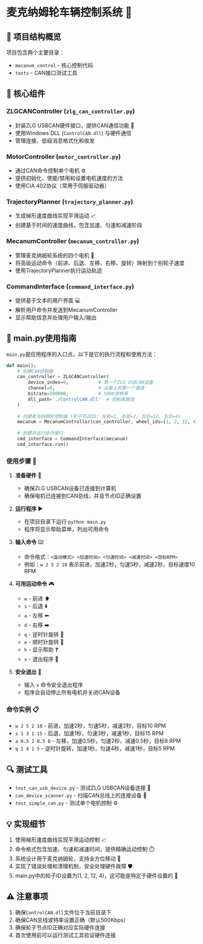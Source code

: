 # 麦克纳姆轮车辆控制系统 🤖

## 📂 项目结构概览

项目包含两个主要目录：
- `mecanum_control` - 核心控制代码
- `tests` - CAN接口测试工具

## 🔧 核心组件

### ZLGCANController (`zlg_can_controller.py`)
- 封装ZLG USBCAN硬件接口，提供CAN通信功能 📡
- 使用Windows DLL (`ControlCAN.dll`) 与硬件通信
- 管理连接、低级消息格式化和收发

### MotorController (`motor_controller.py`)
- 通过CAN命令控制单个电机 ⚙️
- 提供初始化、使能/禁用和设置电机速度的方法
- 使用CiA 402协议（常用于伺服驱动器）

### TrajectoryPlanner (`trajectory_planner.py`)
- 生成梯形速度曲线实现平滑运动 📈
- 创建基于时间的速度曲线，包含加速、匀速和减速阶段

### MecanumController (`mecanum_controller.py`)
- 管理麦克纳姆轮系统的四个电机 🚗
- 将高级运动命令（前进、后退、左移、右移、旋转）映射到个别轮子速度
- 使用TrajectoryPlanner执行运动轨迹

### CommandInterface (`command_interface.py`)
- 提供基于文本的用户界面 💻
- 解析用户命令并发送到MecanumController
- 显示帮助信息并处理用户输入/输出

## 🚀 main.py使用指南

`main.py`是应用程序的入口点，以下是它的执行流程和使用方法：

```python
def main():
    # 创建CAN控制器
    can_controller = ZLGCANController(
        device_index=0,           # 第一个ZLG USBCAN设备
        channel=0,                # 设备上的第一个通道
        bitrate=500000,           # 500K波特率
        dll_path='./ControlCAN.dll'  # 控制库路径
    )
    
    # 创建麦克纳姆轮控制器 (轮子节点ID: 左前=1, 右前=2, 左后=12, 右后=4)
    mecanum = MecanumController(can_controller, wheel_ids=(1, 2, 12, 4))
    
    # 创建并运行命令接口
    cmd_interface = CommandInterface(mecanum)
    cmd_interface.run()
```

### 使用步骤 📝

1. **准备硬件** 🔌
   - 确保ZLG USBCAN设备已连接到计算机
   - 确保电机已连接到CAN总线，并且节点ID正确设置

2. **运行程序** ▶️
   - 在项目目录下运行 `python main.py`
   - 程序将显示帮助菜单，列出可用命令

3. **输入命令** ⌨️
   - 命令格式：`<运动模式> <加速时间> <匀速时间> <减速时间> <目标RPM>`
   - 例如：`w 2 5 2 10` 表示前进，加速2秒，匀速5秒，减速2秒，目标速度10 RPM

4. **可用运动命令** 🎮
   - `w` - 前进 ⬆️
   - `s` - 后退 ⬇️
   - `a` - 左移 ⬅️
   - `d` - 右移 ➡️
   - `q` - 逆时针旋转 🔄
   - `e` - 顺时针旋转 🔄
   - `h` - 显示帮助 ❓
   - `x` - 退出程序 🚪

5. **安全退出** 🛑
   - 输入 `x` 命令安全退出程序
   - 程序会自动停止所有电机并关闭CAN设备

### 命令实例 📋

- `w 2 5 2 10` - 前进，加速2秒，匀速5秒，减速2秒，目标10 RPM
- `s 1 3 1 15` - 后退，加速1秒，匀速3秒，减速1秒，目标15 RPM
- `a 0.5 2 0.5 8` - 左移，加速0.5秒，匀速2秒，减速0.5秒，目标8 RPM
- `q 1 4 1 5` - 逆时针旋转，加速1秒，匀速4秒，减速1秒，目标5 RPM

## 🔍 测试工具

- `test_can_usb_device.py` - 测试ZLG USBCAN设备连接 🧪
- `can_device_scanner.py` - 扫描CAN总线上的连接设备 🔎
- `test_simple_can.py` - 测试单个电机控制 ⚙️

## 💡 实现细节

1. 使用梯形速度曲线实现平滑运动控制 📈
2. 命令格式包含加速、匀速和减速时间，提供精确运动控制 ⏱️
3. 系统设计用于麦克纳姆轮，支持全方位移动 🚗
4. 实现了错误处理和清理机制，安全处理硬件故障 🛡️
5. main.py中的轮子ID设置为(1, 2, 12, 4)，这可能是特定于硬件设置的 🔢

## ⚠️ 注意事项

1. 确保`ControlCAN.dll`文件位于当前目录下
2. 确保CAN总线波特率设置正确（默认500Kbps）
3. 确保轮子节点ID正确对应实际硬件连接
4. 首次使用前可以运行测试工具验证硬件连接
